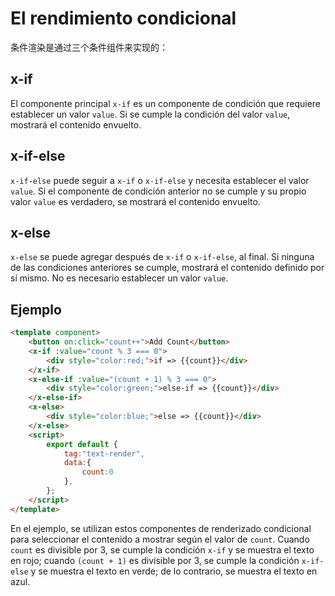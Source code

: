 # El rendimiento condicional

条件渲染是通过三个条件组件来实现的：

## x-if

El componente principal `x-if` es un componente de condición que requiere establecer un valor `value`. Si se cumple la condición del valor `value`, mostrará el contenido envuelto.

## x-if-else

`x-if-else` puede seguir a `x-if` o `x-if-else` y necesita establecer el valor `value`. Si el componente de condición anterior no se cumple y su propio valor `value` es verdadero, se mostrará el contenido envuelto.

## x-else

`x-else` se puede agregar después de `x-if` o `x-if-else`, al final. Si ninguna de las condiciones anteriores se cumple, mostrará el contenido definido por sí mismo. No es necesario establecer un valor `value`.

## Ejemplo

<comp-viewer comp-name="text-render">

```html
<template component>
    <button on:click="count++">Add Count</button>
    <x-if :value="count % 3 === 0">
        <div style="color:red;">if => {{count}}</div>
    </x-if>
    <x-else-if :value="(count + 1) % 3 === 0">
        <div style="color:green;">else-if => {{count}}</div>
    </x-else-if>
    <x-else>
        <div style="color:blue;">else => {{count}}</div>
    </x-else>
    <script>
        export default {
            tag:"text-render",
            data:{
                count:0
            },
        };
    </script>
</template>
```

</comp-viewer>

En el ejemplo, se utilizan estos componentes de renderizado condicional para seleccionar el contenido a mostrar según el valor de `count`. Cuando `count` es divisible por 3, se cumple la condición `x-if` y se muestra el texto en rojo; cuando `(count + 1)` es divisible por 3, se cumple la condición `x-if-else` y se muestra el texto en verde; de lo contrario, se muestra el texto en azul.


